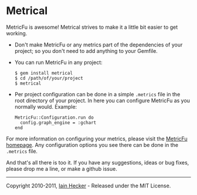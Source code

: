# Metrical

MetricFu is awesome! Metrical strives to make it a little bit easier to get working.

* Don't make MetricFu or any metrics part of the dependencies of your project;
  so you don't need to add anything to your Gemfile.

* You can run MetricFu in any project:

      $ gem install metrical
      $ cd /path/of/your/project
      $ metrical

* Per project configuration can be done in a simple `.metrics` file in the
  root directory of your project. In here you can configure MetricFu as you
  normally would. Example:

      MetricFu::Configuration.run do
        config.graph_engine = :gchart
      end

For more information on configuring your metrics, please visit the
[MetricFu homepage](http://metric-fu.rubyforge.org/). Any configuration options
you see there can be done in the `.metrics` file.

And that's all there is too it. If you have any suggestions, ideas or bug fixes,
please drop me a line, or make a github issue.

---
Copyright 2010-2011, [Iain Hecker](http://iain.nl) - Released under the MIT License.
